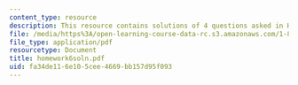 ```yaml
---
content_type: resource
description: This resource contains solutions of 4 questions asked in Homework 6.
file: /media/https%3A/open-learning-course-data-rc.s3.amazonaws.com/1-85-water-and-wastewater-treatment-engineering-spring-2006/fa34de116e105cee4669bb157d95f093_homework6soln.pdf
file_type: application/pdf
resourcetype: Document
title: homework6soln.pdf
uid: fa34de11-6e10-5cee-4669-bb157d95f093
---
```

